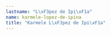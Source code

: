 ```yaml
---
lastname: "L\xF3pez de Ipi\xF1a"
name: karmele-lopez-de-ipina
title: "Karmele L\xF3pez de Ipi\xF1a"
---
```


